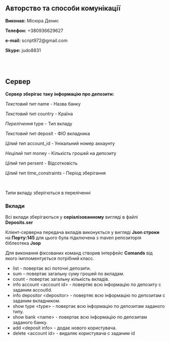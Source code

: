 <h2>Авторство та способи комунікації</h2>
<p><b>Виконав:</b> Місюра Денис </p>
<p><b>Телефон:</b> +380936629627</p>
<p><b>e-mail:</b> script972@gmail.com</p>
<p><b>Skype:</b> judo8831</p>
<br>
<br>

<h2>Сервер</h2>
<p><b>Сервер зберігає таку інформацію про депозити:</b></p>
    <p><i>Текстовий тип</i> name - Назва банку</p> 
    <p><i>Текстовий тип</i> country - Країна</p>
    <p><i>Перелічення</i> type - Тип вкладу</p>
    <p><i>Текстовий тип</i> deposit - ФІО вкладника</p>
    <p><i>Цілий тип</i> account_id - Унікальний номер аккаунту</p>
    <p><i>Нецілий тип</i> money - Кількість грошей на депозиту</p>
    <p><i>Цілий тип</i> persent - Відсотковість</p>
    <p><i>Цілий тип</i> time_constraints - Період зберігання</p>
 <br>
 <p>Типи вкладу зберігються в переліченні</p>
 <h3>  Вклади</h3>
 <p>Всі вклади зберігаються у <b>серіалізованному</b> вигляді в файлі <b>Deposits.ser</b></p>
 <p>Кліент-серверна передача вкладів виконується у вигляді <b>Json строки</b> на <b>Порту:145</b> для цього була підключена з maven репозиторія біблеотека <b>Jsop</b> </p>
 
 <p>Для виконання фіксованих команд створив інтерфейс <b>Comands</b> від якого імпломентується потрібний класс.</p>
 <ul>
  <li>list - повертає всі поточні депозити.</li> 
  <li>sum – повертає загальну суму грошей по вкладам.</li>
  <li>count - повертає загальну кількість вкладів.</li>
  <li> info account &ltaccount id&gt - повертяє всю інформацію по депозиту с заданим accoutId.</li>
  <li>info depositor &ltdepositor&gt - повертяє всю інформацію по депозитам с заданим вкладником.</li>
  <li>show type &lttype&gt - повертає всю інформацію по депозитам заданого типу.</li>
  <li>show bank &ltname&gt - повертає всю інформацію по депозитам заданого банку.</li>
  <li>add &ltdeposit info&gt - додає нового користувача.</li>
  <li>delete &ltaccount id&gt - видаляє користувача с заданим id</li>

 </ul>
  
 
